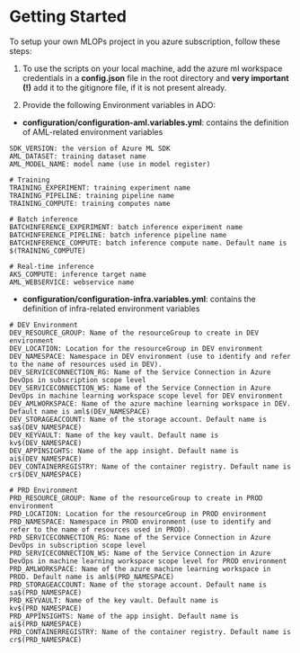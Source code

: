 # Getting Started

To setup your own MLOPs project in you azure subscription, follow these steps:

1. To use the scripts on your local machine, add the azure ml workspace credentials in a **config.json** file in the root directory and **very important (!)** add it to the gitignore file, if it is not present already.

2. Provide the following Environment variables in ADO:

- **configuration/configuration-aml.variables.yml**: contains the definition of AML-related environment variables

```
SDK_VERSION: the version of Azure ML SDK
AML_DATASET: training dataset name
AML_MODEL_NAME: model name (use in model register)

# Training
TRAINING_EXPERIMENT: training experiment name
TRAINING_PIPELINE: training pipeline name
TRAINING_COMPUTE: training computes name

# Batch inference
BATCHINFERENCE_EXPERIMENT: batch inference experiment name
BATCHINFERENCE_PIPELINE: batch inference pipeline name
BATCHINFERENCE_COMPUTE: batch inference compute name. Default name is $(TRAINING_COMPUTE)

# Real-time inference
AKS_COMPUTE: inference target name
AML_WEBSERVICE: webservice name
```

- **configuration/configuration-infra.variables.yml**: contains the definition of infra-related environment variables

```
# DEV Environment
DEV_RESOURCE_GROUP: Name of the resourceGroup to create in DEV environment
DEV_LOCATION: Location for the resourceGroup in DEV environment
DEV_NAMESPACE: Namespace in DEV environment (use to identify and refer to the name of resources used in DEV).
DEV_SERVICECONNECTION_RG: Name of the Service Connection in Azure DevOps in subscription scope level
DEV_SERVICECONNECTION_WS: Name of the Service Connection in Azure DevOps in machine learning workspace scope level for DEV environment
DEV_AMLWORKSPACE: Name of the azure machine learning workspace in DEV. Default name is aml$(DEV_NAMESPACE)
DEV_STORAGEACCOUNT: Name of the storage account. Default name is sa$(DEV_NAMESPACE)
DEV_KEYVAULT: Name of the key vault. Default name is kv$(DEV_NAMESPACE)
DEV_APPINSIGHTS: Name of the app insight. Default name is ai$(DEV_NAMESPACE)
DEV_CONTAINERREGISTRY: Name of the container registry. Default name is cr$(DEV_NAMESPACE)

# PRD Environment
PRD_RESOURCE_GROUP: Name of the resourceGroup to create in PROD environment
PRD_LOCATION: Location for the resourceGroup in PROD environment
PRD_NAMESPACE: Namespace in PROD environment (use to identify and refer to the name of resources used in PROD).
PRD_SERVICECONNECTION_RG: Name of the Service Connection in Azure DevOps in subscription scope level
PRD_SERVICECONNECTION_WS: Name of the Service Connection in Azure DevOps in machine learning workspace scope level for PROD environment
PRD_AMLWORKSPACE: Name of the azure machine learning workspace in PROD. Default name is aml$(PRD_NAMESPACE)
PRD_STORAGEACCOUNT: Name of the storage account. Default name is sa$(PRD_NAMESPACE)
PRD_KEYVAULT: Name of the key vault. Default name is kv$(PRD_NAMESPACE)
PRD_APPINSIGHTS: Name of the app insight. Default name is ai$(PRD_NAMESPACE)
PRD_CONTAINERREGISTRY: Name of the container registry. Default name is cr$(PRD_NAMESPACE)
```
